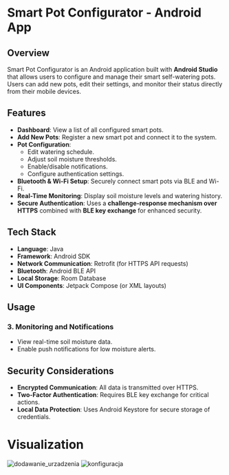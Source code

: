 # Smart Pot Configurator - Android App

## Overview
Smart Pot Configurator is an Android application built with **Android Studio** that allows users to configure and manage their smart self-watering pots. Users can add new pots, edit their settings, and monitor their status directly from their mobile devices.

## Features
- **Dashboard**: View a list of all configured smart pots.
- **Add New Pots**: Register a new smart pot and connect it to the system.
- **Pot Configuration**:
  - Edit watering schedule.
  - Adjust soil moisture thresholds.
  - Enable/disable notifications.
  - Configure authentication settings.
- **Bluetooth & Wi-Fi Setup**: Securely connect smart pots via BLE and Wi-Fi.
- **Real-Time Monitoring**: Display soil moisture levels and watering history.
- **Secure Authentication**: Uses a **challenge-response mechanism over HTTPS** combined with **BLE key exchange** for enhanced security.

## Tech Stack
- **Language**: Java
- **Framework**: Android SDK
- **Network Communication**: Retrofit (for HTTPS API requests)
- **Bluetooth**: Android BLE API
- **Local Storage**: Room Database
- **UI Components**: Jetpack Compose (or XML layouts)

## Usage
### 3. **Monitoring and Notifications**
- View real-time soil moisture data.
- Enable push notifications for low moisture alerts.



## Security Considerations
- **Encrypted Communication**: All data is transmitted over HTTPS.
- **Two-Factor Authentication**: Requires BLE key exchange for critical actions.
- **Local Data Protection**: Uses Android Keystore for secure storage of credentials.

# Visualization

![dodawanie_urzadzenia](https://github.com/user-attachments/assets/c696089a-99f8-44d8-b0e7-7057f0a6324c)
![konfiguracja](https://github.com/user-attachments/assets/d615398a-cc57-469c-9290-605d8a0b42b1)
